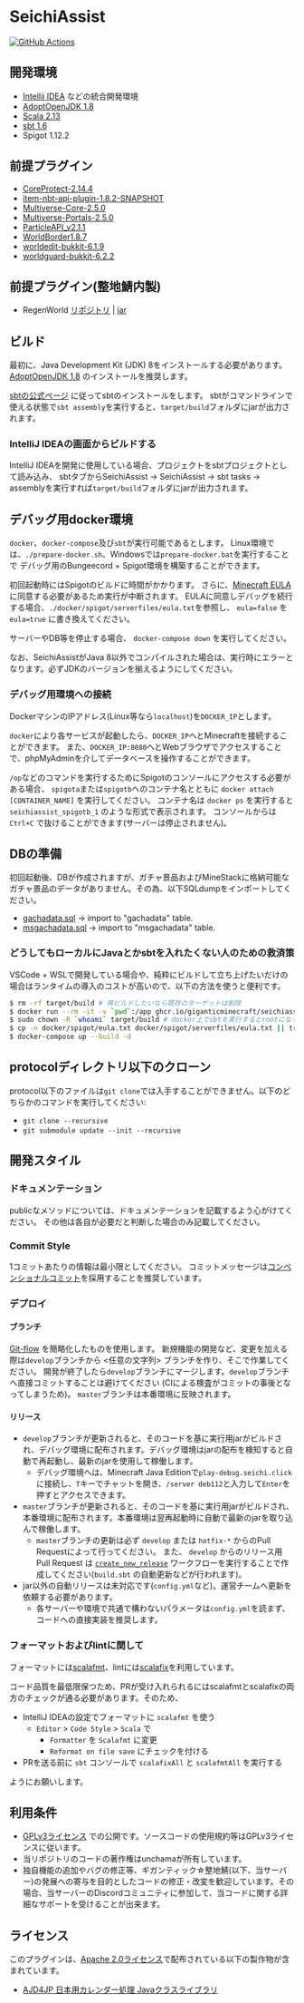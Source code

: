 # SeichiAssist

[![GitHub Actions](https://github.com/GiganticMinecraft/SeichiAssist/actions/workflows/build_and_deploy.yml/badge.svg)](https://github.com/GiganticMinecraft/SeichiAssist/actions/workflows/build_and_deploy.yml)

## 開発環境
- [Intellij IDEA](https://www.jetbrains.com/idea/) などの統合開発環境
- [AdoptOpenJDK 1.8](https://adoptopenjdk.net/?variant=openjdk8&jvmVariant=hotspot)
- [Scala 2.13](https://www.scala-lang.org/download/)
- [sbt 1.6](https://www.scala-sbt.org/1.x/docs/Setup.html)
- Spigot 1.12.2

## 前提プラグイン
- [CoreProtect-2.14.4](https://www.spigotmc.org/resources/coreprotect.8631/download?version=231781)
- [item-nbt-api-plugin-1.8.2-SNAPSHOT](https://www.spigotmc.org/resources/item-entity-tile-nbt-api.7939/download?version=241690)
- [Multiverse-Core-2.5.0](https://dev.bukkit.org/projects/multiverse-core/files/2428161/download)
- [Multiverse-Portals-2.5.0](https://dev.bukkit.org/projects/multiverse-portals/files/2428333/download)
- [ParticleAPI_v2.1.1](https://dl.inventivetalent.org/download/?file=plugin/ParticleAPI_v2.1.1)
- [WorldBorder1.8.7](https://dev.bukkit.org/projects/worldborder/files/2415838/download)
- [worldedit-bukkit-6.1.9](https://dev.bukkit.org/projects/worldedit/files/2597538/download)
- [worldguard-bukkit-6.2.2](https://dev.bukkit.org/projects/worldguard/files/2610618/download)

## 前提プラグイン(整地鯖内製)
- RegenWorld [リポジトリ](https://github.com/GiganticMinecraft/RegenWorld) | [jar](https://redmine.seichi.click/attachments/download/890/RegenWorld-1.0.jar)

## ビルド

最初に、Java Development Kit (JDK) 8をインストールする必要があります。
[AdoptOpenJDK 1.8](https://adoptopenjdk.net/?variant=openjdk8&jvmVariant=hotspot) のインストールを推奨します。

[sbtの公式ページ](https://www.scala-sbt.org/1.x/docs/Setup.html) に従ってsbtのインストールをします。
sbtがコマンドラインで使える状態で`sbt assembly`を実行すると、`target/build`フォルダにjarが出力されます。

### IntelliJ IDEAの画面からビルドする

IntelliJ IDEAを開発に使用している場合、プロジェクトをsbtプロジェクトとして読み込み、
sbtタブからSeichiAssist -> SeichiAssist -> sbt tasks -> assemblyを実行すれば`target/build`フォルダにjarが出力されます。

## デバッグ用docker環境

`docker`、`docker-compose`及び`sbt`が実行可能であるとします。
Linux環境では、`./prepare-docker.sh`、Windowsでは`prepare-docker.bat`を実行することで
デバッグ用のBungeecord + Spigot環境を構築することができます。

初回起動時にはSpigotのビルドに時間がかかります。
さらに、[Minecraft EULA](https://account.mojang.com/documents/minecraft_eula) に同意する必要があるため実行が中断されます。
EULAに同意しデバッグを続行する場合、`./docker/spigot/serverfiles/eula.txt`を参照し、
`eula=false` を `eula=true` に書き換えてください。

サーバーやDB等を停止する場合、 `docker-compose down` を実行してください。

なお、SeichiAssistがJava 8以外でコンパイルされた場合は、実行時にエラーとなります。必ずJDKのバージョンを揃えるようにしてください。

### デバッグ用環境への接続

DockerマシンのIPアドレス(Linux等なら`localhost`)を`DOCKER_IP`とします。

`docker`により各サービスが起動したら、`DOCKER_IP`へとMinecraftを接続することができます。
また、`DOCKER_IP:8080`へとWebブラウザでアクセスすることで、phpMyAdminを介してデータベースを操作することができます。

`/op`などのコマンドを実行するためにSpigotのコンソールにアクセスする必要がある場合、
`spigota`または`spigotb`へのコンテナ名とともに `docker attach [CONTAINER_NAME]` を実行してください。
コンテナ名は `docker ps` を実行すると `seichiassist_spigotb_1` のような形式で表示されます。
コンソールからは `Ctrl+C` で抜けることができます(サーバーは停止されません)。

## DBの準備
初回起動後、DBが作成されますが、ガチャ景品およびMineStackに格納可能なガチャ景品のデータがありません。その為、以下SQLdumpをインポートしてください。
- [gachadata.sql](https://redmine.seichi.click/attachments/download/992/gachadata.sql) -> import to "gachadata" table.
- [msgachadata.sql](https://redmine.seichi.click/attachments/download/993/msgachadata.sql) -> import to "msgachadata" table.

### どうしてもローカルにJavaとかsbtを入れたくない人のための救済策

VSCode + WSLで開発している場合や、純粋にビルドして立ち上げたいだけの場合はランタイムの導入のコストが高いので、以下の方法を使うと便利です。

```bash
$ rm -rf target/build # 再ビルドしたいなら既存のターゲットは削除
$ docker run --rm -it -v `pwd`:/app ghcr.io/giganticminecraft/seichiassist-builder:1a64049 sh -c "cd /app && sbt assembly"
$ sudo chown -R `whoami` target/build # docker上でsbtを実行するとrootになってしまうため権限を変える
$ cp -n docker/spigot/eula.txt docker/spigot/serverfiles/eula.txt || true
$ docker-compose up --build -d
```

## protocolディレクトリ以下のクローン
protocol以下のファイルは`git clone`では入手することができません。以下のどちらかのコマンドを実行してください:
* `git clone --recursive`
* `git submodule update --init --recursive`

## 開発スタイル
### ドキュメンテーション
publicなメソッドについては、ドキュメンテーションを記載するよう心がけてください。
その他は各自が必要だと判断した場合のみ記載してください。

### Commit Style
1コミットあたりの情報は最小限としてください。
コミットメッセージは[コンベンショナルコミット](https://www.conventionalcommits.org/ja/v1.0.0/)を採用することを推奨しています。

### デプロイ
#### ブランチ
[Git-flow](https://qiita.com/KosukeSone/items/514dd24828b485c69a05) を簡略化したものを使用します。
新規機能の開発など、変更を加える際は`develop`ブランチから <任意の文字列> ブランチを作り、そこで作業してください。
開発が終了したら`develop`ブランチにマージします。`develop`ブランチへ直接コミットすることは避けてください (CIによる検査がコミットの事後となってしまうため)。
`master`ブランチは本番環境に反映されます。

#### リリース
- `develop`ブランチが更新されると、そのコードを基に実行用jarがビルドされ、デバッグ環境に配布されます。デバッグ環境はjarの配布を検知すると自動で再起動し、最新のjarを使用して稼働します。
  - デバッグ環境へは、Minecraft Java Editionで`play-debug.seichi.click`に接続し、`T`キーでチャットを開き、`/server deb112`と入力して`Enter`を押すとアクセスできます。
- `master`ブランチが更新されると、そのコードを基に実行用jarがビルドされ、本番環境に配布されます。本番環境は翌再起動時に自動で最新のjarを取り込んで稼働します。
  - `master`ブランチの更新は必ず `develop` または `hotfix-*` からのPull Requestによって行ってください。
    また、 `develop` からのリリース用 Pull Request は [`create_new_release`](https://github.com/GiganticMinecraft/SeichiAssist/actions/workflows/create_new_release.yml) ワークフローを実行することで作成してください(`build.sbt` の自動更新などが行われます)。
- jar以外の自動リリースは未対応です(`config.yml`など)。運営チームへ更新を依頼する必要があります。
  - 各サーバーや環境で共通で構わないパラメータは`config.yml`を読まず、コードへの直接実装を推奨します。

### フォーマットおよびlintに関して
フォーマットには[scalafmt](https://scalameta.org/scalafmt)、lintには[scalafix](https://scalacenter.github.io/scalafix/)を利用しています。

コード品質を最低限保つため、PRが受け入れられるにはscalafmtとscalafixの両方のチェックが通る必要があります。そのため、
 - IntelliJ IDEAの設定でフォーマットに `scalafmt` を使う
   - `Editor` > `Code Style` > `Scala` で
     - `Formatter` を `Scalafmt` に変更
     - `Reformat on file save` にチェックを付ける
 - PRを送る前に `sbt` コンソールで `scalafixAll` と `scalafmtAll` を実行する

ようにお願いします。

## 利用条件
- [GPLv3ライセンス](https://github.com/GiganticMinecraft/SeichiAssist/blob/develop/LICENSE) での公開です。ソースコードの使用規約等はGPLv3ライセンスに従います。
- 当リポジトリのコードの著作権はunchamaが所有しています。
- 独自機能の追加やバグの修正等、ギガンティック☆整地鯖(以下、当サーバー)の発展への寄与を目的としたコードの修正・改変を歓迎しています。その場合、当サーバーのDiscordコミュニティに参加して、当コードに関する詳細なサポートを受けることが出来ます。

## ライセンス
このプラグインは、[Apache 2.0ライセンス](https://www.apache.org/licenses/LICENSE-2.0)で配布されている以下の製作物が含まれています。

- [AJD4JP 日本用カレンダー処理 Javaクラスライブラリ](https://osdn.net/projects/ajd4jp/)
